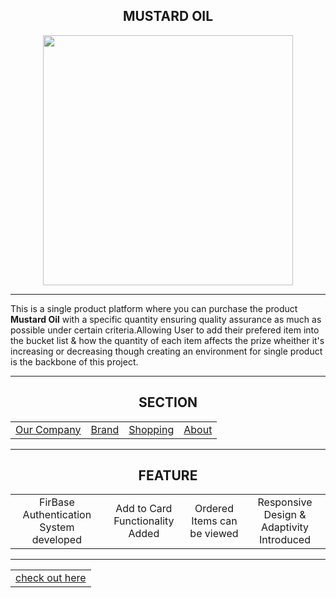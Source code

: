 <h2 align="center"> MUSTARD OIL </h2>

<p align="center">
  
  <img src="https://user-images.githubusercontent.com/63700841/181528291-bde8cc48-61f2-4ed8-a2f0-e9a1b2cf0f13.png" width="400" />

</p>

<hr>

<p>

  This is a single product platform where you can purchase the product <b>Mustard Oil</b> with a specific quantity ensuring quality assurance as much as possible under     certain criteria.Allowing User to add their prefered item into the bucket list & how the quantity of each item affects the prize wheither it's increasing or decreasing
  though creating an environment for single product is the backbone of this project.

</p>

<hr>

<h2 align="center"> SECTION </h2>

<table align="center">

  <tr>
    <td><a href="https://niloy173.github.io/Muatard-Oil/company.html">Our Company</a></td>
     <td><a href="https://niloy173.github.io/Muatard-Oil/brand.html">Brand</a></td>
      <td><a href="https://niloy173.github.io/Muatard-Oil/shopping.html">Shopping</a></td>
       <td><a href="https://niloy173.github.io/Muatard-Oil/about.html">About</a></td>
  </tr>


</table>

<hr>


<h2 align="center"> FEATURE </h2>

<table>
  <tr>
    <td align="center"> FirBase Authentication System developed </td>
    <td align="center"> Add to Card Functionality Added </td>
    <td align="center"> Ordered Items can be viewed </td>
    <td align="center"> Responsive Design & Adaptivity Introduced </td>
  </tr>
</table>

<hr>

<table align="center">

  <tr>
    <td><a href="https://niloy173.github.io/Muatard-Oil/">check out here</a></td>
  </tr>

</table>


